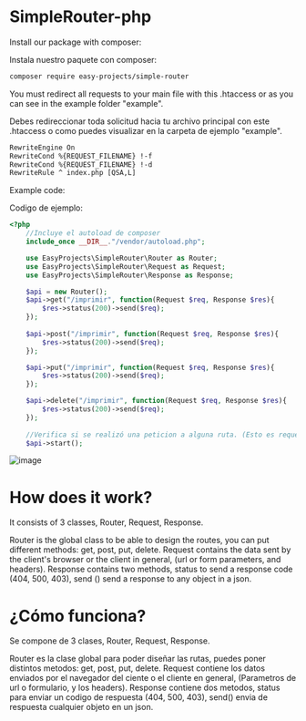 # SimpleRouter-php

Install our package with composer:

Instala nuestro paquete con composer:

```txt
composer require easy-projects/simple-router
```

You must redirect all requests to your main file with this .htaccess or as you can see in the example folder "example".

Debes redireccionar toda solicitud hacia tu archivo principal con este .htaccess o como puedes visualizar en la carpeta de ejemplo "example".

```txt
RewriteEngine On
RewriteCond %{REQUEST_FILENAME} !-f
RewriteCond %{REQUEST_FILENAME} !-d
RewriteRule ^ index.php [QSA,L]
```

Example code:

Codigo de ejemplo:

```php
<?php
    //Incluye el autoload de composer
    include_once __DIR__."/vendor/autoload.php";

    use EasyProjects\SimpleRouter\Router as Router;
    use EasyProjects\SimpleRouter\Request as Request;
    use EasyProjects\SimpleRouter\Response as Response;

    $api = new Router();
    $api->get("/imprimir", function(Request $req, Response $res){
        $res->status(200)->send($req);
    });
    
    $api->post("/imprimir", function(Request $req, Response $res){
        $res->status(200)->send($req);
    });

    $api->put("/imprimir", function(Request $req, Response $res){
        $res->status(200)->send($req);
    });

    $api->delete("/imprimir", function(Request $req, Response $res){
        $res->status(200)->send($req);
    });
    
    //Verifica si se realizó una peticion a alguna ruta. (Esto es requerido)
    $api->start();
```

![image](https://user-images.githubusercontent.com/86737117/144947334-5f09b150-5ec4-481c-9dfd-bc09592c7250.png)

# How does it work?

It consists of 3 classes, Router, Request, Response.

Router is the global class to be able to design the routes, you can put different methods: get, post, put, delete.
Request contains the data sent by the client's browser or the client in general, (url or form parameters, and headers).
Response contains two methods, status to send a response code (404, 500, 403), send () send a response to any object in a json.

# ¿Cómo funciona?

Se compone de 3 clases, Router, Request, Response.

Router es la clase global para poder diseñar las rutas, puedes poner distintos metodos: get, post, put, delete.
Request contiene los datos enviados por el navegador del ciente o el cliente en general, (Parametros de url o formulario, y los headers).
Response contiene dos metodos, status para enviar un codigo de respuesta (404, 500, 403), send() envia de respuesta cualquier objeto en un json.

